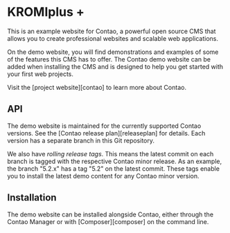 KROMIplus +
===================

This is an example website for Contao, a powerful open source CMS that allows you to create professional websites and scalable web applications.

On the demo website, you will find demonstrations and examples of some of the features this CMS has to offer.
The Contao demo website can be added when installing the CMS and is designed to help you get started with your first web projects.

Visit the [project website][contao] to learn more about Contao.


## API

The demo website is maintained for the currently supported Contao versions. 
See the [Contao release plan][releaseplan] for details. Each version has a separate branch in this
Git repository.

We also have _rolling release tags_. This means the latest commit on each branch is tagged
with the respective Contao minor release. As an example, the branch "5.2.x" has a tag "5.2" on the latest commit.
These tags enable you to install the latest demo content for any Contao minor version.

## Installation

The demo website can be installed alongside Contao, either through the Contao
Manager or with [Composer][composer] on the command line.

